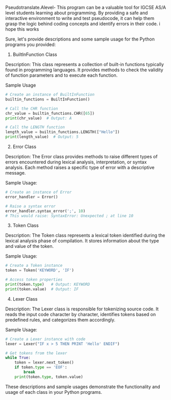 Pseudotranslate.Alevel-
This program can be a valuable tool for IGCSE AS/A level students learning about programming. By providing a safe and interactive environment to write and test pseudocode, it can help them grasp the logic behind coding concepts and identify errors in their code.
i hope this works

Sure, let's provide descriptions and some sample usage for the Python programs you provided:

1. BuiltInFunction Class

Description:
This class represents a collection of built-in functions typically found in programming languages. It provides methods to check the validity of function parameters and to execute each function.

Sample Usage
```python
# Create an instance of BuiltInFunction
builtin_functions = BuiltInFunction()

# Call the CHR function
chr_value = builtin_functions.CHR([65])
print(chr_value)  # Output: A

# Call the LENGTH function
length_value = builtin_functions.LENGTH(["Hello"])
print(length_value)  # Output: 5
```

2. Error Class

Description:
The Error class provides methods to raise different types of errors encountered during lexical analysis, interpretation, or syntax analysis. Each method raises a specific type of error with a descriptive message.

Sample Usage:
```python
# Create an instance of Error
error_handler = Error()

# Raise a syntax error
error_handler.syntax_error(';', 10)
# This would raise: SyntaxError: Unexpected ; at line 10
```

3. Token Class

Description:
The Token class represents a lexical token identified during the lexical analysis phase of compilation. It stores information about the type and value of the token.

Sample Usage:
```python
# Create a Token instance
token = Token('KEYWORD', 'IF')

# Access token properties
print(token.type)   # Output: KEYWORD
print(token.value)  # Output: IF
```

4. Lexer Class

Description:
The Lexer class is responsible for tokenizing source code. It reads the input code character by character, identifies tokens based on predefined rules, and categorizes them accordingly.

Sample Usage:
```python
# Create a Lexer instance with code
lexer = Lexer("IF x > 5 THEN PRINT 'Hello' ENDIF")

# Get tokens from the lexer
while True:
    token = lexer.next_token()
    if token.type == 'EOF':
        break
    print(token.type, token.value)
```

These descriptions and sample usages demonstrate the functionality and usage of each class in your Python programs.
